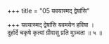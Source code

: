 +++
title = "05 यवयास्मद् द्वेषांसि"

+++
यवयास्मद् द्वेषांसि यवमयेन हविषा ।  
दुर्हार्दे चकृषे कृत्यां ग्रीवासु प्रति मुञ्चता ॥ ५ ॥